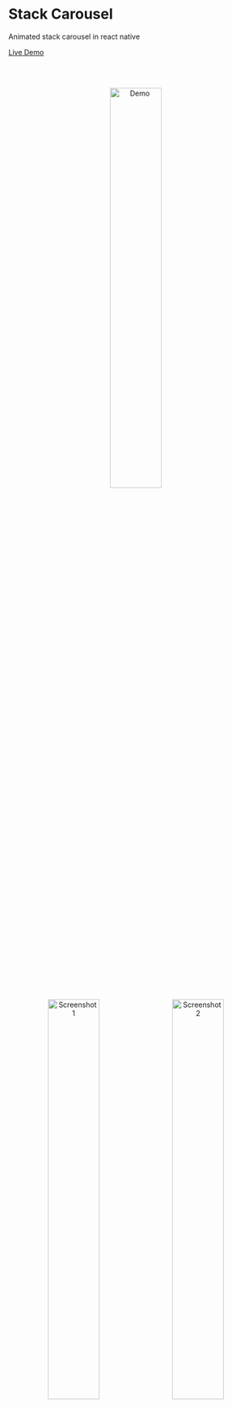 # Stack Carousel
Animated stack carousel in react native

[Live Demo](https://expo.io/@iarman/RN-Stack-Carousel)

<br/>
<br/>
<p align="center">
    <img src="https://user-images.githubusercontent.com/40450695/121566999-b3999480-ca3b-11eb-80e0-8f1186eecabe.gif" alt="Demo" width="45%">
</p>
<br/>
<p align="center">
    <img src="https://user-images.githubusercontent.com/40450695/121567035-bbf1cf80-ca3b-11eb-9718-9a23325d3209.png" alt="Screenshot 1" width="45%">
    &nbsp;&nbsp;&nbsp;
    <img src="https://user-images.githubusercontent.com/40450695/121567059-c2804700-ca3b-11eb-9ee8-59add7dfd6e2.png" alt="Screenshot 2" width="45%">
</p>
